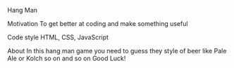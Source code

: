 Hang Man

Motivation
    To get better at coding and make something useful

Code style
    HTML, CSS, JavaScript

About
    In this hang man game you need to guess they style of beer like Pale Ale or Kolch so on and so on Good Luck!
